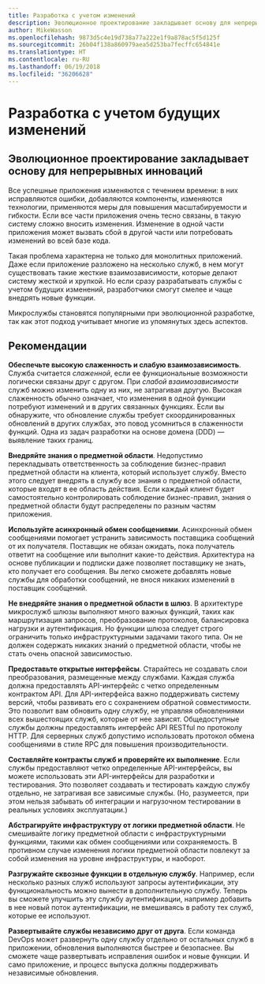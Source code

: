 ```yaml
---
title: Разработка с учетом изменений
description: Эволюционное проектирование закладывает основу для непрерывных инноваций.
author: MikeWasson
ms.openlocfilehash: 9873d5c4e19d738a77a222e1f9a878ac5f5d125f
ms.sourcegitcommit: 26b04f138a860979aea5d253ba7fecffc654841e
ms.translationtype: HT
ms.contentlocale: ru-RU
ms.lasthandoff: 06/19/2018
ms.locfileid: "36206628"
---
```

# <a name="design-for-evolution"></a>Разработка с учетом будущих изменений

## <a name="an-evolutionary-design-is-key-for-continuous-innovation"></a>Эволюционное проектирование закладывает основу для непрерывных инноваций

Все успешные приложения изменяются с течением времени: в них исправляются ошибки, добавляются компоненты, изменяются технологии, применяются меры для повышения масштабируемости и гибкости. Если все части приложения очень тесно связаны, в такую систему сложно вносить изменения. Изменение в одной части приложения может вызвать сбой в другой части или потребовать изменений во всей базе кода.

Такая проблема характерна не только для монолитных приложений. Даже если приложение разложено на несколько служб, в нем могут существовать такие жесткие взаимозависимости, которые делают систему жесткой и хрупкой. Но если сразу разрабатывать службы с учетом будущих изменений, разработчики смогут смелее и чаще внедрять новые функции. 

Микрослужбы становятся популярными при эволюционной разработке, так как этот подход учитывает многие из упомянутых здесь аспектов.

## <a name="recommendations"></a>Рекомендации

**Обеспечьте высокую слаженность и слабую взаимозависимость**. Служба считается *слаженной*, если ее функциональные возможности логически связаны друг с другом. При *слабой взаимозависимости* служб можно изменить одну из них, не затрагивая другую. Высокая слаженность обычно означает, что изменения в одной функции потребуют изменений и в других связанных функциях. Если вы обнаружите, что обновление службы требует скоординированных обновлений в других службах, это повод усомниться в слаженности функций. Одна из задач разработки на основе домена (DDD) — выявление таких границ.

**Внедряйте знания о предметной области**. Недопустимо перекладывать ответственность за соблюдение бизнес-правил предметной области на клиента, который использует службу. Вместо этого следует внедрять в службу все знания о предметной области, которые входят в ее область действия. Если каждый клиент будет самостоятельно контролировать соблюдение бизнес-правил, знания о предметной области будут распределены по разным частям приложения. 

**Используйте асинхронный обмен сообщениями**. Асинхронный обмен сообщениями помогает устранить зависимость поставщика сообщений от их получателя. Поставщик не обязан ожидать, пока получатель ответит на сообщение или выполнит какие-то действия. Архитектура на основе публикации и подписки даже позволяет поставщику не знать, кто получает его сообщения. Вы легко сможете добавлять новые службы для обработки сообщений, не внося никаких изменений в поставщик сообщений.

**Не внедряйте знания о предметной области в шлюз**. В архитектуре микрослужб шлюзы выполняют много важных функций, таких как маршрутизация запросов, преобразование протоколов, балансировка нагрузки и аутентификация. Но функции шлюза следует строго ограничить только инфраструктурными задачами такого типа. Он не должен содержать никаких знаний о предметной области, чтобы не стать очень опасной зависимостью.

**Предоставьте открытые интерфейсы**. Старайтесь не создавать слои преобразования, размещенные между службами. Каждая служба должна предоставлять API-интерфейс с четко определенным контрактом API. Для API-интерфейса важно поддерживать систему версий, чтобы развивать его с сохранением обратной совместимости. Это позволит вам обновить одну службу, не управляя обновлениями всех вышестоящих служб, которые от нее зависят. Общедоступные службы должны предоставлять интерфейс API RESTful по протоколу HTTP. Для серверных служб допустимо использовать протокол обмена сообщениями в стиле RPC для повышения производительности. 

**Составляйте контракты служб и проверяйте их выполнение**. Если службы предоставляют четко определенные API-интерфейсы, вы можете использовать эти API-интерфейсы для разработки и тестирования. Это позволяет создавать и тестировать каждую службу отдельно, не затрагивая все зависимые службы. (Но, разумеется, при этом нельзя забывать об интеграции и нагрузочном тестировании в реальных условиях эксплуатации.)

**Абстрагируйте инфраструктуру от логики предметной области**. Не смешивайте логику предметной области с инфраструктурными функциями, такими как обмен сообщениями или сохраняемость. В противном случае изменения логики предметной области повлекут за собой изменения на уровне инфраструктуры, и наоборот. 

**Разгружайте сквозные функции в отдельную службу**. Например, если несколько разных служб используют запросы аутентификации, эту функциональность можно вынести в дополнительную службу. Теперь вы сможете улучшить эту службу аутентификации, например добавить в нее новый поток аутентификации, не вмешиваясь в работу тех служб, которые ее используют.

**Развертывайте службы независимо друг от друга**. Если команда DevOps может развернуть одну службу отдельно от остальных служб в приложении, обновления выполняются быстрее и безопаснее. Вы сможете чаще развертывать исправления ошибок и новые функции. И само приложение, и процесс выпуска должны поддерживать независимые обновления.